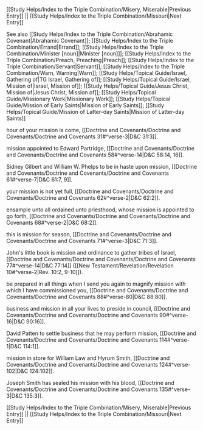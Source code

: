 [[Study Helps/Index to the Triple Combination/Misery, Miserable|Previous Entry]]  ||  [[Study Helps/Index to the Triple Combination/Missouri|Next Entry]]

 See also [[Study Helps/Index to the Triple Combination/Abrahamic Covenant|Abrahamic Covenant]]; [[Study Helps/Index to the Triple Combination/Errand|Errand]]; [[Study Helps/Index to the Triple Combination/Minister [noun]|Minister [noun]]]; [[Study Helps/Index to the Triple Combination/Preach, Preaching|Preach]]; [[Study Helps/Index to the Triple Combination/Servant|Servant]]; [[Study Helps/Index to the Triple Combination/Warn, Warning|Warn]]; [[Study Helps/Topical Guide/Israel, Gathering of|TG Israel, Gathering of]]; [[Study Helps/Topical Guide/Israel, Mission of|Israel, Mission of]]; [[Study Helps/Topical Guide/Jesus Christ, Mission of|Jesus Christ, Mission of]]; [[Study Helps/Topical Guide/Missionary Work|Missionary Work]]; [[Study Helps/Topical Guide/Mission of Early Saints|Mission of Early Saints]]; [[Study Helps/Topical Guide/Mission of Latter-day Saints|Mission of Latter-day Saints]]

 hour of your mission is come, [[Doctrine and Covenants/Doctrine and Covenants/Doctrine and Covenants 31#^verse-3|D&C 31:3]].

 mission appointed to Edward Partridge, [[Doctrine and Covenants/Doctrine and Covenants/Doctrine and Covenants 58#^verse-14|D&C 58:14, 16]].

 Sidney Gilbert and William W. Phelps to be in haste upon mission, [[Doctrine and Covenants/Doctrine and Covenants/Doctrine and Covenants 61#^verse-7|D&C 61:7, 9]].

 your mission is not yet full, [[Doctrine and Covenants/Doctrine and Covenants/Doctrine and Covenants 62#^verse-2|D&C 62:2]].

 ensample unto all ordained unto priesthood, whose mission is appointed to go forth, [[Doctrine and Covenants/Doctrine and Covenants/Doctrine and Covenants 68#^verse-2|D&C 68:2]].

 this is mission for season, [[Doctrine and Covenants/Doctrine and Covenants/Doctrine and Covenants 71#^verse-3|D&C 71:3]].

 John's little book is mission and ordinance to gather tribes of Israel, [[Doctrine and Covenants/Doctrine and Covenants/Doctrine and Covenants 77#^verse-14|D&C 77:14]] ([[New Testament/Revelation/Revelation 10#^verse-2|Rev. 10:2, 9-10]]).

 be prepared in all things when I send you again to magnify mission with which I have commissioned you, [[Doctrine and Covenants/Doctrine and Covenants/Doctrine and Covenants 88#^verse-80|D&C 88:80]].

 business and mission in all your lives to preside in council, [[Doctrine and Covenants/Doctrine and Covenants/Doctrine and Covenants 90#^verse-16|D&C 90:16]].

 David Patten to settle business that he may perform mission, [[Doctrine and Covenants/Doctrine and Covenants/Doctrine and Covenants 114#^verse-1|D&C 114:1]].

 mission in store for William Law and Hyrum Smith, [[Doctrine and Covenants/Doctrine and Covenants/Doctrine and Covenants 124#^verse-102|D&C 124:102]].

 Joseph Smith has sealed his mission with his blood, [[Doctrine and Covenants/Doctrine and Covenants/Doctrine and Covenants 135#^verse-3|D&C 135:3]].

[[Study Helps/Index to the Triple Combination/Misery, Miserable|Previous Entry]]  ||  [[Study Helps/Index to the Triple Combination/Missouri|Next Entry]]